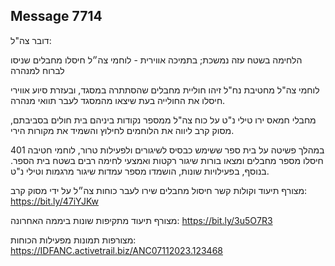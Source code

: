 ## Message 7714

דובר צה"ל:

הלחימה בשטח עזה נמשכת; בתמיכה אווירית - לוחמי צה״ל חיסלו מחבלים שניסו לברוח למנהרה

לוחמי צה"ל מחטיבת נח"ל זיהו חוליית מחבלים שהסתתרה במסגד, ובעזרת סיוע אווירי חיסלו את החולייה בעת שיצאו מהמסגד לעבר תוואי מנהרה.

מחבלי חמאס ירו טילי נ"ט על כוח צה"ל ממספר נקודות ביניהם בית חולים בסביבתם, מסוק קרב ליווה את הלוחמים לחילוץ והשמיד את מקורות הירי.

במהלך פשיטה על בית ספר ששימש כבסיס לשיגורים ולפעילות טרור, לוחמי חטיבה 401 חיסלו מספר מחבלים ומצאו בורות שיגור רקטות ואמצעי לחימה רבים בשטח בית הספר. בנוסף, בפעילויות שונות, הושמדו מספר עמדות שיגור מרגמות וטילי נ"ט.

מצורף תיעוד וקולות קשר חיסול מחבלים שירו לעבר כוחות צה״ל על ידי מסוק קרב: https://bit.ly/47iYJKw

מצורף תיעוד מתקיפות שונות ביממה האחרונה: https://bit.ly/3u5O7R3

מצורפות תמונות מפעילות הכוחות: https://IDFANC.activetrail.biz/ANC07112023.123468

